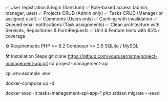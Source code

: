 ✅ User registration & login (Sanctum)
✅ Role-based access (admin, manager, user)
✅ Projects CRUD (Admin only)
✅ Tasks CRUD (Manager or assigned user)
✅ Comments (Users only)
✅ Caching with invalidation
✅ Queued email notifications (Task assignments)
✅ Clean architecture with Services, Repositories & FormRequests
✅ Unit & Feature tests with 85%+ coverage


⚙️ Requirements
PHP >= 8.2
Composer >= 2.5
SQLite / MySQL

🛠️ Installation Steps
git clone https://github.com/yourusername/project-management-api.git
cd project-management-api

cp .env.example .env

docker-compose up -d

docker exec -it tasks-management-api-app-1 php artisan migrate --seed


